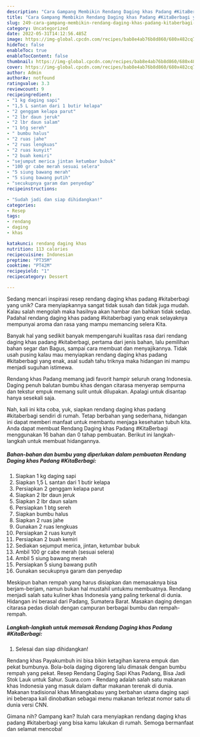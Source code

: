 ```yaml
---
description: "Cara Gampang Membikin Rendang Daging khas Padang #KitaBerbagi yang Lezat"
title: "Cara Gampang Membikin Rendang Daging khas Padang #KitaBerbagi yang Lezat"
slug: 249-cara-gampang-membikin-rendang-daging-khas-padang-kitaberbagi-yang-lezat
category: Uncategorized
date: 2022-05-31T14:12:56.485Z
image: https://img-global.cpcdn.com/recipes/bab8e4ab76b8d860/680x482cq70/rendang-daging-khas-padang-kitaberbagi-foto-resep-utama.jpg
hideToc: false
enableToc: true
enableTocContent: false
thumbnail: https://img-global.cpcdn.com/recipes/bab8e4ab76b8d860/680x482cq70/rendang-daging-khas-padang-kitaberbagi-foto-resep-utama.jpg
cover: https://img-global.cpcdn.com/recipes/bab8e4ab76b8d860/680x482cq70/rendang-daging-khas-padang-kitaberbagi-foto-resep-utama.jpg
author: Admin
authorAv: notfound
ratingvalue: 3.3
reviewcount: 9
recipeingredient:
- "1 kg daging sapi"
- "1,5 L santan dari 1 butir kelapa"
- "2 genggam kelapa parut"
- "2 lbr daun jeruk"
- "2 lbr daun salam"
- "1 btg sereh"
- " bumbu halus"
- "2 ruas jahe"
- "2 ruas lengkuas"
- "2 ruas kunyit"
- "2 buah kemiri"
- "sejumput merica jintan ketumbar bubuk"
- "100 gr cabe merah sesuai selera"
- "5 siung bawang merah"
- "5 siung bawang putih"
- "secukupnya garam dan penyedap"
recipeinstructions:

- "Sudah jadi dan siap dihidangkan!"
categories:
- Resep
tags:
- rendang
- daging
- khas

katakunci: rendang daging khas 
nutrition: 113 calories
recipecuisine: Indonesian
preptime: "PT35M"
cooktime: "PT42M"
recipeyield: "1"
recipecategory: Dessert

---
```





Sedang mencari inspirasi resep rendang daging khas padang #kitaberbagi yang unik? Cara menyiapkannya sangat tidak susah dan tidak juga mudah. Kalau salah mengolah maka hasilnya akan hambar dan bahkan tidak sedap. Padahal rendang daging khas padang #kitaberbagi yang enak selayaknya mempunyai aroma dan rasa yang mampu memancing selera Kita.





Banyak hal yang sedikit banyak mempengaruhi kualitas rasa dari rendang daging khas padang #kitaberbagi, pertama dari jenis bahan, lalu pemilihan bahan segar dan Bagus, sampai cara membuat dan menyajikannya. Tidak usah pusing kalau mau menyiapkan rendang daging khas padang #kitaberbagi yang enak,      asal sudah tahu triknya maka hidangan ini mampu menjadi suguhan istimewa.














Rendang khas Padang memang jadi favorit hampir seluruh orang Indonesia. Daging penuh balutan bumbu khas dengan citarasa menyerap sempurna dan tekstur empuk memang sulit untuk dilupakan. Apalagi untuk disantap hanya sesekali saja.






Nah, kali ini kita coba, yuk, siapkan rendang daging khas padang #kitaberbagi sendiri di rumah. Tetap berbahan yang sederhana, hidangan ini dapat memberi manfaat untuk membantu menjaga kesehatan tubuh kita. Anda dapat membuat Rendang Daging khas Padang #KitaBerbagi menggunakan 16 bahan dan 0 tahap pembuatan. Berikut ini langkah-langkah untuk membuat hidangannya.

<!--inarticleads1-->

##### Bahan-bahan dan bumbu yang diperlukan dalam pembuatan Rendang Daging khas Padang #KitaBerbagi:

1. Siapkan 1 kg daging sapi
1. Siapkan 1,5 L santan dari 1 butir kelapa
1. Persiapkan 2 genggam kelapa parut
1. Siapkan 2 lbr daun jeruk
1. Siapkan 2 lbr daun salam
1. Persiapkan 1 btg sereh
1. Siapkan  bumbu halus
1. Siapkan 2 ruas jahe
1. Gunakan 2 ruas lengkuas
1. Persiapkan 2 ruas kunyit
1. Persiapkan 2 buah kemiri
1. Sediakan sejumput merica, jintan, ketumbar bubuk
1. Ambil 100 gr cabe merah (sesuai selera)
1. Ambil 5 siung bawang merah
1. Persiapkan 5 siung bawang putih
1. Gunakan secukupnya garam dan penyedap


Meskipun bahan rempah yang harus disiapkan dan memasaknya bisa berjam-berjam, namun bukan hal mustahil untukmu membuatnya. Rendang menjadi salah satu kuliner khas Indonesia yang paling terkenal di dunia. Hidangan ini berasal dari Padang, Sumatera Barat. Masakan daging dengan citarasa pedas diolah dengan campuran berbagai bumbu dan rempah-rempah. 

<!--inarticleads2-->

##### Langkah-langkah untuk memasak Rendang Daging khas Padang #KitaBerbagi:


1. Selesai dan siap dihidangkan!

Rendang khas Payakumbuh ini bisa bikin ketagihan karena empuk dan pekat bumbunya. Bola-bola daging digoreng lalu dimasak dengan bumbu rempah yang pekat. Resep Rendang Daging Sapi Khas Padang, Bisa Jadi Stok Lauk untuk Sahur. Suara.com - Rendang adalah salah satu makanan khas Indonesia yang masuk dalam daftar makanan terenak di dunia. Makanan tradisional khas Minangkabau yang berbahan utama daging sapi ini beberapa kali dinobatkan sebagai menu makanan terlezat nomor satu di dunia versi CNN. 

Gimana nih? Gampang kan? Itulah cara menyiapkan rendang daging khas padang #kitaberbagi yang bisa kamu lakukan di rumah. Semoga bermanfaat dan selamat mencoba!
